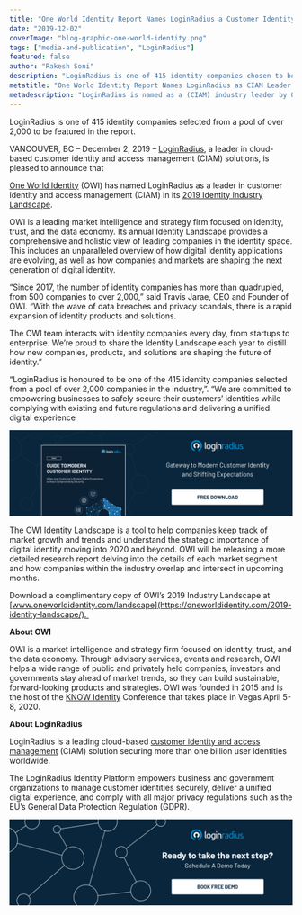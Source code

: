 ```yaml
---
title: "One World Identity Report Names LoginRadius a Customer Identity and Access Management (CIAM) Industry Leader"
date: "2019-12-02"
coverImage: "blog-graphic-one-world-identity.png"
tags: ["media-and-publication", "LoginRadius"]
featured: false 
author: "Rakesh Soni"
description: "LoginRadius is one of 415 identity companies chosen to be included in the study from a pool of over 2,000."
metatitle: "One World Identity Report Names LoginRadius as CIAM Leader | LoginRadius"
metadescription: "LoginRadius is named as a (CIAM) industry leader by One World Identity, a leading market intelligence, and strategy firm."
---
```


LoginRadius is one of 415 identity companies selected from a pool of over 2,000 to be featured in the report.

VANCOUVER, BC – December 2, 2019 – [LoginRadius](https://www.loginradius.com/), a leader in cloud-based customer identity and access management (CIAM) solutions, is pleased to announce that 

[One World Identity](https://oneworldidentity.com/) (OWI) has named LoginRadius as a leader in customer identity and access management (CIAM) in its [2019 Identity Industry Landscape](https://www.prnewswire.com/news-releases/one-world-identity-releases-2019-identity-industry-landscape-300963181.html).

OWI is a leading market intelligence and strategy firm focused on identity, trust, and the data economy. Its annual Identity Landscape provides a comprehensive and holistic view of leading companies in the identity space. This includes an unparalleled overview of how digital identity applications are evolving, as well as how companies and markets are shaping the next generation of digital identity. 

“Since 2017, the number of identity companies has more than quadrupled, from 500 companies to over 2,000,” said Travis Jarae, CEO and Founder of OWI. “With the wave of data breaches and privacy scandals, there is a rapid expansion of identity products and solutions.

The OWI team interacts with identity companies every day, from startups to enterprise. We’re proud to share the Identity Landscape each year to distill how new companies, products, and solutions are shaping the future of identity.”

“LoginRadius is honoured to be one of the 415 identity companies selected from a pool of over 2,000 companies in the industry,”. “We are committed to empowering businesses to safely secure their customers’ identities while complying with existing and future regulations and delivering a unified digital experience

[![modern-ciam](modern-ciam.png)](https://www.loginradius.com/resource/guide-to-modern-customer-identity/)

The OWI Identity Landscape is a tool to help companies keep track of market growth and trends and understand the strategic importance of digital identity moving into 2020 and beyond. OWI will be releasing a more detailed research report delving into the details of each market segment and how companies within the industry overlap and intersect in upcoming months. 

Download a complimentary copy of OWI’s 2019 Industry Landscape at [www.oneworldidentity.com/landscape](https://oneworldidentity.com/2019-identity-landscape/). 

**About OWI**

OWI is a market intelligence and strategy firm focused on identity, trust, and the data economy. Through advisory services, events and research, OWI helps a wide range of public and privately held companies, investors and governments stay ahead of market trends, so they can build sustainable, forward-looking products and strategies. OWI was founded in 2015 and is the host of the [KNOW Identity](https://www.knowidentity.com/) Conference that takes place in Vegas April 5-8, 2020.

**About LoginRadius**

LoginRadius is a leading cloud-based [customer identity and access management](https://www.loginradius.com/blog/identity/customer-identity-and-access-management/) (CIAM) solution securing more than one billion user identities worldwide.

The LoginRadius Identity Platform empowers business and government organizations to manage customer identities securely, deliver a unified digital experience, and comply with all major privacy regulations such as the EU’s General Data Protection Regulation (GDPR).

[![book-a-demo-loginradius](BD-Plexicon1-1024x310-1.png)](https://www.loginradius.com/book-a-demo/)
